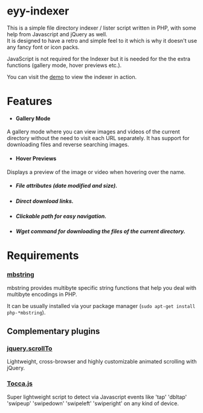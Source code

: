 # eyy-indexer
This is a simple file directory indexer / lister script written in PHP, with some help from Javascript and jQuery as well.<br/>
It is designed to have a retro and simple feel to it which is why it doesn't use any fancy font or icon packs.

JavaScript is not required for the Indexer but it is needed for the the extra functions (gallery mode, hover previews etc.).

You can visit the [demo](https://eyy.co/indexer-demo/) to view the indexer in action.

# Features
+ #### Gallery Mode
A gallery mode where you can view images and videos of the current directory without the need to visit each URL separately. It has support for downloading files and reverse searching images.
+ #### Hover Previews
Displays a preview of the image or video when hovering over the name.
+ ##### File attributes (date modified and size).
+ ##### Direct download links.
+ ##### Clickable path for easy navigation.
+ ##### Wget command for downloading the files of the current directory.

# Requirements
### [mbstring](https://secure.php.net/manual/en/mbstring.installation.php)
mbstring provides multibyte specific string functions that help you deal with multibyte encodings in PHP.

It can be usually installed via your package manager (`sudo apt-get install php-*mbstring`).

## Complementary plugins
### [jquery.scrollTo](https://github.com/flesler/jquery.scrollTo)
Lightweight, cross-browser and highly customizable animated scrolling with jQuery.
### [Tocca.js](https://gianlucaguarini.com/Tocca.js/)
Super lightweight script to detect via Javascript events like 'tap' 'dbltap' 'swipeup' 'swipedown' 'swipeleft' 'swiperight' on any kind of device.
